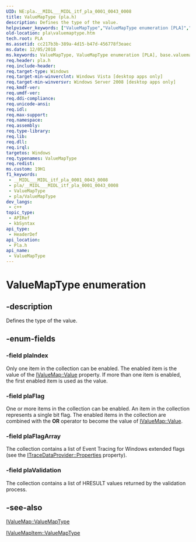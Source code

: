 ```yaml
---
UID: NE:pla.__MIDL___MIDL_itf_pla_0001_0043_0008
title: ValueMapType (pla.h)
description: Defines the type of the value.
helpviewer_keywords: ["ValueMapType","ValueMapType enumeration [PLA]","base.valuemaptype","pla.valuemaptype","pla/ValueMapType","pla/plaFlag","pla/plaFlagArray","pla/plaIndex","pla/plaValidation","plaFlag","plaFlagArray","plaIndex","plaValidation"]
old-location: pla\valuemaptype.htm
tech.root: PLA
ms.assetid: cc217b3b-389a-4d15-b47d-456778f3eaec
ms.date: 12/05/2018
ms.keywords: ValueMapType, ValueMapType enumeration [PLA], base.valuemaptype, pla.valuemaptype, pla/ValueMapType, pla/plaFlag, pla/plaFlagArray, pla/plaIndex, pla/plaValidation, plaFlag, plaFlagArray, plaIndex, plaValidation
req.header: pla.h
req.include-header: 
req.target-type: Windows
req.target-min-winverclnt: Windows Vista [desktop apps only]
req.target-min-winversvr: Windows Server 2008 [desktop apps only]
req.kmdf-ver: 
req.umdf-ver: 
req.ddi-compliance: 
req.unicode-ansi: 
req.idl: 
req.max-support: 
req.namespace: 
req.assembly: 
req.type-library: 
req.lib: 
req.dll: 
req.irql: 
targetos: Windows
req.typenames: ValueMapType
req.redist: 
ms.custom: 19H1
f1_keywords:
 - __MIDL___MIDL_itf_pla_0001_0043_0008
 - pla/__MIDL___MIDL_itf_pla_0001_0043_0008
 - ValueMapType
 - pla/ValueMapType
dev_langs:
 - c++
topic_type:
 - APIRef
 - kbSyntax
api_type:
 - HeaderDef
api_location:
 - Pla.h
api_name:
 - ValueMapType
---
```


# ValueMapType enumeration


## -description

Defines the type of the value.

## -enum-fields

### -field plaIndex

Only one item in the collection can be enabled. The enabled item is the value of the <a href="/previous-versions/windows/desktop/api/pla/nf-pla-ivaluemap-get_value">IValueMap::Value</a> property. If more than one item is enabled, the first enabled item is used as the value.

### -field plaFlag

One or more items in the collection can be enabled. An item in the collection represents a single bit flag. The enabled items in the collection are combined  with the <b>OR</b> operator to become the value of <a href="/previous-versions/windows/desktop/api/pla/nf-pla-ivaluemap-get_value">IValueMap::Value</a>.

### -field plaFlagArray

The collection contains a list of Event Tracing for Windows extended flags (see the <a href="/previous-versions/windows/desktop/api/pla/nf-pla-itracedataprovider-get_properties">ITraceDataProvider::Properties</a> property).

### -field plaValidation

The collection contains a list of HRESULT values returned by the validation process.

## -see-also

<a href="/previous-versions/windows/desktop/api/pla/nf-pla-ivaluemap-get_valuemaptype">IValueMap::ValueMapType</a>



<a href="/previous-versions/windows/desktop/api/pla/nf-pla-ivaluemapitem-get_valuemaptype">IValueMapItem::ValueMapType</a>